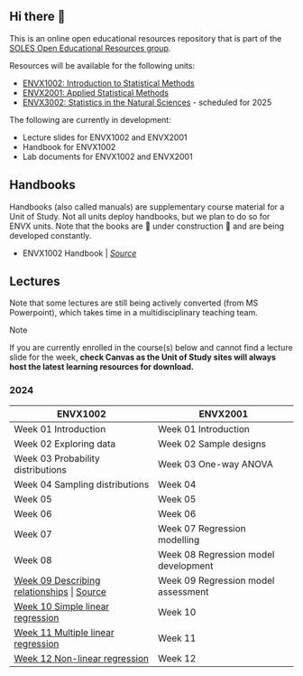 ## Hi there 👋

<!--

**Here are some ideas to get you started:**

🙋‍♀️ A short introduction - what is your organization all about?
🌈 Contribution guidelines - how can the community get involved?
👩‍💻 Useful resources - where can the community find your docs? Is there anything else the community should know?
🍿 Fun facts - what does your team eat for breakfast?
🧙 Remember, you can do mighty things with the power of [Markdown](https://docs.github.com/github/writing-on-github/getting-started-with-writing-and-formatting-on-github/basic-writing-and-formatting-syntax)
-->

This is an online open educational resources repository that is part of the [SOLES Open Educational Resources group](https://github.com/usyd-soles-edu).

Resources will be available for the following units:

- [ENVX1002: Introduction to Statistical Methods](https://www.sydney.edu.au/units/ENVX1002) 
- [ENVX2001: Applied Statistical Methods](https://www.sydney.edu.au/units/ENVX2001) 
- [ENVX3002: Statistics in the Natural Sciences](https://www.sydney.edu.au/units/ENVX3002) - scheduled for 2025

The following are currently in development:

- Lecture slides for ENVX1002 and ENVX2001
- Handbook for ENVX1002
- Lab documents for ENVX1002 and ENVX2001

## Handbooks

Handbooks (also called manuals) are supplementary course material for a Unit of Study. Not all units deploy handbooks, but we plan to do so for ENVX units. Note that the books are 🚧 under construction 🚧 and are being developed constantly.

- ENVX1002 Handbook | [*Source*](https://github.com/ENVX-resources/ENVX1002-manual)

## Lectures
Note that some lectures are still being actively converted (from MS Powerpoint), which takes time in a multidisciplinary teaching team. 

> [!NOTE]
> If you are currently enrolled in the course(s) below and cannot find a lecture slide for the week,  **check Canvas as the Unit of Study sites will always host the latest learning resources for download.**

### 2024
| ENVX1002 | ENVX2001 |
| --- | --- |
| Week 01 Introduction | Week 01 Introduction |
| Week 02 Exploring data| Week 02 Sample designs |
| Week 03 Probability distributions | Week 03 One-way ANOVA|
| Week 04 Sampling distributions | Week 04 |
| Week 05 | Week 05 |
| Week 06 | Week 06 |
| Week 07 | Week 07  Regression modelling |
| Week 08 | Week 08 Regression model development |
| [Week 09 Describing relationships][w09envx1001] \| [Source][w09envx1001src] | Week 09 Regression model assessment|
| [Week 10 Simple linear regression](https://github.com/ENVX-resources/ENVX1002-2024-Lecture-Topic10) | Week 10 |
| [Week 11 Multiple linear regression](https://github.com/ENVX-resources/ENVX1002-2024-Lecture-Topic11) | Week 11 |
| [Week 12 Non-linear regression](https://github.com/ENVX-resources/ENVX1002-2024-Lecture-Topic12) | Week 12 |


[w09envx1001src]: https://github.com/ENVX-resources/ENVX1002-2024-Lecture-Topic09
[w09envx1001]: https://envx-resources.github.io/ENVX1002-2024-Lecture-Topic09

